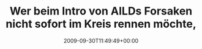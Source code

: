 ---
retweeted: false
source: <a href="http://twitter.com" rel="nofollow">Twitter Web Client</a>
entities:
  hashtags: []
  symbols: []
  user_mentions: []
  urls: []
display_text_range:
- '0'
- '111'
favorite_count: '1'
id_str: '4495227991'
truncated: false
retweet_count: '0'
id: '4495227991'
created_at: Wed Sep 30 11:49:49 +0000 2009
favorited: false
full_text: Wer beim Intro von AILDs Forsaken nicht sofort im Kreis rennen möchte,
  hat einfach keinen Circle-Pit-Geschmack.
lang: de
tags:
- pesos/twitter
date: '2009-09-30T11:49:49+00:00'
src: https://twitter.com/bascht/status/4495227991
original_url: https://twitter.com/bascht/status/4495227991
type: twitter_tweet
text: Wer beim Intro von AILDs Forsaken nicht sofort im Kreis rennen möchte, hat einfach
  keinen Circle-Pit-Geschmack.
title: 'Wer beim Intro von AILDs Forsaken nicht sofort im Kreis rennen möchte, '

---